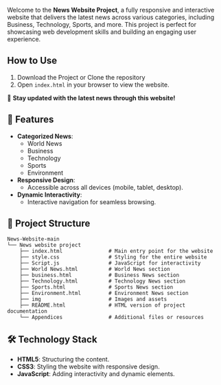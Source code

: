 Welcome to the **News Website Project**, a fully responsive and interactive website that delivers the latest news across various categories, including Business, Technology, Sports, and more. This project is perfect for showcasing web development skills and building an engaging user experience.

## How to Use

1. Download the Project or Clone the repository
2. Open `index.html` in your browser to view the website.

📰 **Stay updated with the latest news through this website!**

## 🚀 Features

- **Categorized News**:
  - World News
  - Business
  - Technology
  - Sports
  - Environment
- **Responsive Design**:
  - Accessible across all devices (mobile, tablet, desktop).
- **Dynamic Interactivity**:
  - Interactive navigation for seamless browsing.

## 📂 Project Structure

```
News-Website-main
└── News website project
    ├── index.html               # Main entry point for the website
    ├── style.css                # Styling for the entire website
    ├── Script.js                # JavaScript for interactivity
    ├── World News.html          # World News section
    ├── business.html            # Business News section
    ├── Technology.html          # Technology News section
    ├── Sports.html              # Sports News section
    ├── Environment.html         # Environment News section
    ├── img                      # Images and assets
    ├── README.html              # HTML version of project documentation
    └── Appendices               # Additional files or resources
```

## 🛠️ Technology Stack

- **HTML5**: Structuring the content.
- **CSS3**: Styling the website with responsive design.
- **JavaScript**: Adding interactivity and dynamic elements.
